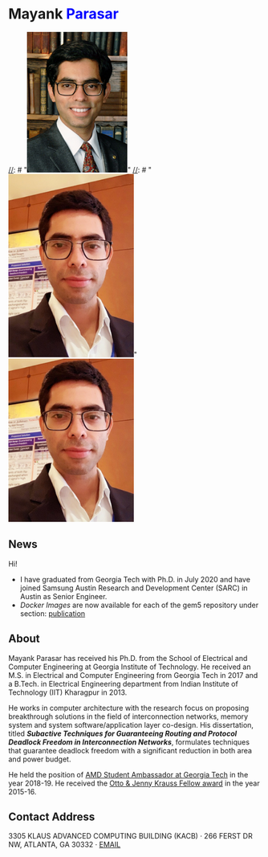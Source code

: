 # Mayank <span style="color:blue">Parasar</span><br>

[//]: # "![alt text](profile2.jpg)"

[//]: # "<img src="profile2.jpg" width="200">"
[//]: # "<img src="profile8.jpeg" width="250">"
<img src="profile9.jpeg" width="250">

[//]: # "(![Drag Racing](profile2.jpg)"

[//]: # "[I'm an inline-style link with title](profile2.jpg)"

[//]: # "For full documentation visit [mkdocs.org](https://mkdocs.org)."

News
-------
Hi! 

* I have graduated from Georgia Tech with Ph.D. in July 2020 and have joined Samsung Austin Research and Development Center (SARC) in Austin as Senior Engineer.
* _Docker Images_ are now available for each of the gem5 repository under section: [publication](publication.md)


About
-------
Mayank Parasar has received his Ph.D. from the School of Electrical and Computer Engineering at Georgia Institute of Technology. He received an M.S. in Electrical and Computer Engineering from Georgia Tech in 2017 and a B.Tech. in Electrical Engineering department from Indian Institute of Technology (IIT) Kharagpur in 2013.

He works in computer architecture with the research focus on proposing breakthrough solutions in the field of interconnection networks, memory system and system software/application layer co-design. His dissertation, titled **_Subactive Techniques for Guaranteeing Routing and Protocol Deadlock Freedom in Interconnection Networks_**, formulates techniques that guarantee deadlock freedom with a significant reduction in both area and power budget.

He held the position of <u>AMD Student Ambassador at Georgia Tech</u> in the year 2018-19. He received the <u>Otto & Jenny Krauss Fellow award</u> in the year 2015-16.


Contact Address
-------
3305 KLAUS ADVANCED COMPUTING BUILDING (KACB) · 266 FERST DR NW, ATLANTA, GA 30332 · [EMAIL](mailto:mparasar3@gatech.edu)